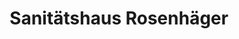 ---
title: "Sanitätshaus Rosenhäger"
url: /bielefeld/sanitaetshaus-rosenhaeger-am-bach/
shop: Sanitätshaus
---